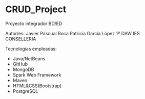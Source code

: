 # CRUD_Project

Proyecto integrador BD/ED

Autor/es:
Javier Pascual Roca
Patricia García López
1º DAW IES CONSELLERIA

Tecnologías empleadas:

- Java/NetBeans
- GitHub
- MongoDB
- Spark Web Framework
- Maven
- HTML&CSS(Bootstrap)
- PostgreSQL





